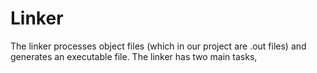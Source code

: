 # Linker

The linker processes object files (which in our project are .out files) and generates an executable file. The linker has two main tasks, 
